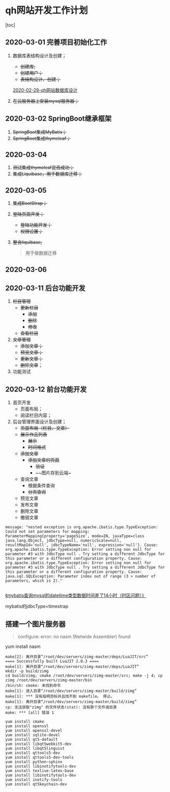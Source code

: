 # qh网站开发工作计划

[toc]

## 2020-03-01 完善项目初始化工作

1. 数据库表结构设计及创建；

   - ~~创建库;~~
   - ~~创建用户；~~
   - ~~表结构设计、创建；~~

   [2020-02-29-qh网站数据库设计]()

2.  ~~在云服务器上安装mysql服务器；~~

## 2020-03-02 SpringBoot继承框架

1. ~~SpringBoot集成MyBatis；~~
2. ~~SpringBoot集成thymeleaf；~~

## 2020-03-04 

1. ~~测试集成thymeleaf是否成功；~~
2. ~~集成Liquibase，用于数据库迁移；~~

## 2020-03-05

1. ~~集成BootStrap；~~

2. ~~登陆页面开发；~~
  
   - ~~登陆功能开发；~~
   - ~~权限设置；~~
   
3. ~~整合liquibase;~~

   > 用于做数据迁移

## 2020-03-06



## 2020-03-11 后台功能开发

1. ~~栏目管理~~
   - ~~更新栏目~~
     - ~~添加~~
     - ~~删除~~
     - ~~修改~~
   - ~~查看栏目~~
3. ~~文章管理~~
   - ~~添加文章；~~
   - ~~预览文章；~~
   - ~~更新文章；~~
   - ~~删除文章~~；
3. 功能测试

## 2020-03-12 前台功能开发

1. 首页开发
   - 页面布局；
   - 阅读栏目内容；
2. 后台管理界面设计及创建；
   - ~~页面布局（栏目、文章）~~
   - ~~展示作品列表~~
     - ~~展示~~
     - ~~时间格式~~
   - ~~添加文章~~
     - ~~添加文章的页面~~
       - ~~验证~~
       - ~~图片存到云端~
   - 查询文章
     - 根据条件查询
     - ~~分页查询~~
   - 预览文章
   - 发布文章
   - 删除文章
   - 撤销文章

```
message: "nested exception is org.apache.ibatis.type.TypeException: Could not set parameters for mapping: ParameterMapping{property='pageSize', mode=IN, javaType=class java.lang.Object, jdbcType=null, numericScale=null, resultMapId='null', jdbcTypeName='null', expression='null'}. Cause: org.apache.ibatis.type.TypeException: Error setting non null for parameter #3 with JdbcType null . Try setting a different JdbcType for this parameter or a different configuration property. Cause: org.apache.ibatis.type.TypeException: Error setting non null for parameter #3 with JdbcType null . Try setting a different JdbcType for this parameter or a different configuration property. Cause: java.sql.SQLException: Parameter index out of range (3 > number of parameters, which is 2)."


```



[《mybatis查询mysql的datetime类型数据时间差了14小时（时区问题）》](https://blog.csdn.net/yjgithub/article/details/80404002)



mybatis的jdbcType=timestrap

## 搭建一个图片服务器



> configure: error: no nasm (Netwide Assembler) found

yum install nasm





```
make[2]: 离开目录“/root/dev/servers/zimg-master/deps/LuaJIT/src”
==== Successfully built LuaJIT 2.0.3 ====
make[1]: 离开目录“/root/dev/servers/zimg-master/deps/LuaJIT”
mkdir -p build/zimg
cd build/zimg; cmake /root/dev/servers/zimg-master/src; make -j 4; cp zimg /root/dev/servers/zimg-master/bin
/bin/sh: cmake: 未找到命令
make[1]: 进入目录“/root/dev/servers/zimg-master/build/zimg”
make[1]: *** 没有指明目标并且找不到 makefile。 停止。
make[1]: 离开目录“/root/dev/servers/zimg-master/build/zimg”
cp: 无法获取"zimg" 的文件状态(stat): 没有那个文件或目录
make: *** [all] 错误 1

```

```
yum install cmake
yum install openssl
yum install openssl-devel
yum install sqlite-devel
yum install qt5-default
yum install libqt5webkit5-dev
yum install libqt5linguist
yum install qttools5-dev
yum install qttools5-dev-tools
yum install python-sphinx
yum install libinotifytools-dev
yum install texlive-latex-base
yum install libinotifytools-dev
yum install inotify-tools
yum install qt5keychain-dev
```

